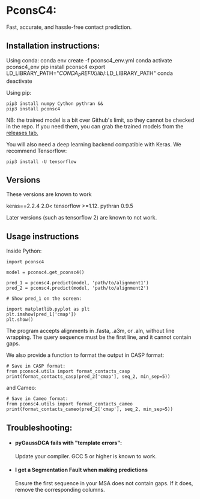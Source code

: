 # PconsC4:
Fast, accurate, and hassle-free contact prediction.

## Installation instructions:

Using conda:
    conda env create -f pconsc4_env.yml
    conda activate pconsc4_env
	pip install pconsc4
	export LD_LIBRARY_PATH="$CONDA_PREFIX/lib/:$LD_LIBRARY_PATH"
	conda deactivate



Using pip:

    pip3 install numpy Cython pythran &&
    pip3 install pconsc4

NB: the trained model is a bit over Github's limit, so they cannot be checked in the repo.
If you need them, you can grab the trained models from the [releases tab.](https://github.com/ElofssonLab/PconsC4/releases)

You will also need a deep learning backend compatible with Keras. We recommend Tensorflow:

    pip3 install -U tensorflow

## Versions

These versions are known to work

keras==2.2.4
2.0< tensorflow >=1.12.
pythran 0.9.5 

Later versions (such as tensorflow 2) are known to not work.


## Usage instructions

Inside Python:

    import pconsc4

    model = pconsc4.get_pconsc4()

    pred_1 = pconsc4.predict(model, 'path/to/alignment1')
    pred_2 = pconsc4.predict(model, 'path/to/alignment2')
    
    # Show pred_1 on the screen:
    
    import matplotlib.pyplot as plt 
    plt.imshow(pred_1['cmap'])
    plt.show()


The program accepts alignments in .fasta, .a3m, or .aln, without line wrapping.
The query sequence must be the first line, and it cannot contain gaps.

We also provide a function to format the output in CASP format: 

    # Save in CASP format:
    from pconsc4.utils import format_contacts_casp
    print(format_contacts_casp(pred_2['cmap'], seq_2, min_sep=5))

and Cameo:

    # Save in Cameo format:
    from pconsc4.utils import format_contacts_cameo
    print(format_contacts_cameo(pred_2['cmap'], seq_2, min_sep=5))
   
## Troubleshooting:

* #### pyGaussDCA fails with "template errors":
  Update your compiler. GCC 5 or higher is known to work.
* #### I get a Segmentation Fault when making predictions
  Ensure the first sequence in your MSA does not contain gaps.
  If it does, remove the corresponding columns.
